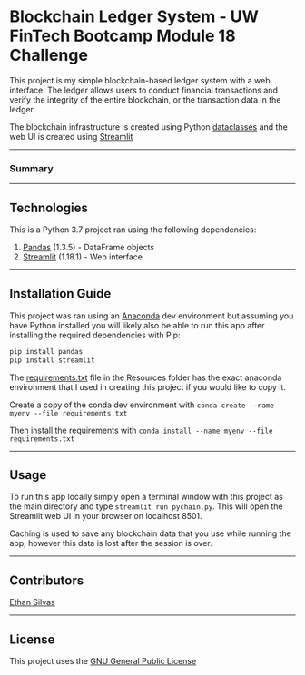 # Blockchain Ledger System - UW FinTech Bootcamp Module 18 Challenge 

This project is my simple blockchain-based ledger system with a web interface. The ledger allows users to conduct financial transactions and verify the integrity of the entire blockchain, or the transaction data in the ledger. 

The blockchain infrastructure is created using Python [dataclasses](https://docs.python.org/3/library/dataclasses.html) and the web UI is created using [Streamlit](https://streamlit.io/)

---

### Summary



---

## Technologies

This is a Python 3.7 project ran using the following dependencies:
1. [Pandas](https://github.com/pandas-dev/pandas) (1.3.5) - DataFrame objects
2. [Streamlit](https://streamlit.io/) (1.18.1) - Web interface

---

## Installation Guide

This project was ran using an [Anaconda](https://docs.anaconda.com/) dev environment but assuming you have Python installed you will likely also be able to run this app after installing the required dependencies with Pip: 

```Python
pip install pandas
pip install streamlit
```

The [requirements.txt](./Resources/requirements.txt) file in the Resources folder has the exact anaconda environment that I used in creating this project if you would like to copy it. 

Create a copy of the conda dev environment with `conda create --name myenv --file requirements.txt`

Then install the requirements with `conda install --name myenv --file requirements.txt`

---

## Usage

To run this app locally simply open a terminal window with this project as the main directory and type `streamlit run pychain.py`. This will open the Streamlit web UI in your browser on localhost 8501. 

Caching is used to save any blockchain data that you use while running the app, however this data is lost after the session is over. 

---

## Contributors

[Ethan Silvas](https://github.com/ethansilvas)

---

## License

This project uses the [GNU General Public License](https://choosealicense.com/licenses/gpl-3.0/)